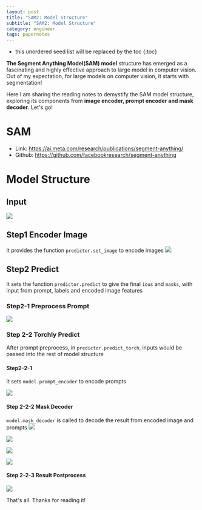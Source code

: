 ```yaml
---
layout: post
title: "SAM2: Model Structure"
subtitle: "SAM2: Model Structure"
category: engineer 
tags: papernotes 
---
```


<!--more-->

* this unordered seed list will be replaced by the toc
{:toc}

**The Segment Anything Model(SAM) model** structure has emerged as a fascinating and highly effective approach to large model in computer vision. Out of my expectation, for large models on computer vision, it starts with segmentation! 

Here I am sharing the reading notes to demystify the SAM model structure, exploring its components from **image encoder, prompt encoder and mask decoder**. Let's go! 

# SAM 
- Link: https://ai.meta.com/research/publications/segment-anything/
- Github: https://github.com/facebookresearch/segment-anything



# Model Structure 
## Input
![](/assets/img/2023-10-22/1.png)

## Step1 Encoder Image
It provides the function `predictor.set_image` to encode images
![](/assets/img/2023-10-22/2.png)

## Step2 Predict
It sets the function `predictor.predict` to give the final `ious` and `masks`, with input from prompt, labels and encoded image features

### Step2-1 Preprocess Prompt

![](/assets/img/2023-10-22/3.png)

### Step 2-2 Torchly Predict
After prompt preprocess, in `predictor.predict_torch`, inputs would be passed into the rest of model structure

#### Step2-2-1 
It sets `model.prompt_encoder` to encode prompts 

![](/assets/img/2023-10-22/4.png)

#### Step 2-2-2 Mask Decoder
`model.mask_decoder` is called to decode the result from encoded image and prompts 
![](/assets/img/2023-10-22/5.png)

![](/assets/img/2023-10-22/6.png)

![](/assets/img/2023-10-22/7.png)

![](/assets/img/2023-10-22/8.png)


#### Step 2-2-3 Result Postprocess 
![](/assets/img/2023-10-22/9.png)


That's all. Thanks for reading it! 